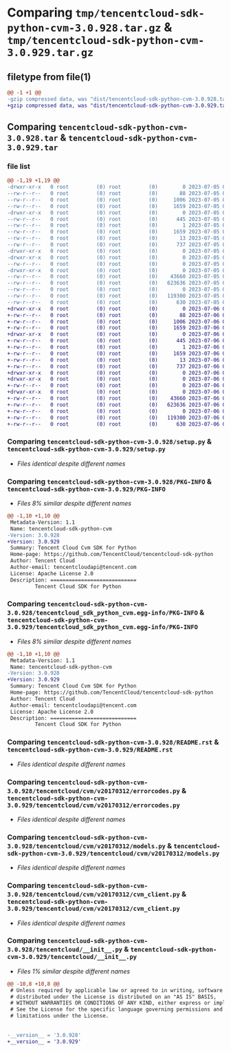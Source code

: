 # Comparing `tmp/tencentcloud-sdk-python-cvm-3.0.928.tar.gz` & `tmp/tencentcloud-sdk-python-cvm-3.0.929.tar.gz`

## filetype from file(1)

```diff
@@ -1 +1 @@
-gzip compressed data, was "dist/tencentcloud-sdk-python-cvm-3.0.928.tar", last modified: Wed Jul  5 00:23:30 2023, max compression
+gzip compressed data, was "dist/tencentcloud-sdk-python-cvm-3.0.929.tar", last modified: Thu Jul  6 00:23:47 2023, max compression
```

## Comparing `tencentcloud-sdk-python-cvm-3.0.928.tar` & `tencentcloud-sdk-python-cvm-3.0.929.tar`

### file list

```diff
@@ -1,19 +1,19 @@
-drwxr-xr-x   0 root         (0) root         (0)        0 2023-07-05 00:23:30.000000 tencentcloud-sdk-python-cvm-3.0.928/
--rw-r--r--   0 root         (0) root         (0)       88 2023-07-05 00:23:30.000000 tencentcloud-sdk-python-cvm-3.0.928/setup.cfg
--rw-r--r--   0 root         (0) root         (0)     1006 2023-07-05 00:23:30.000000 tencentcloud-sdk-python-cvm-3.0.928/setup.py
--rw-r--r--   0 root         (0) root         (0)     1659 2023-07-05 00:23:30.000000 tencentcloud-sdk-python-cvm-3.0.928/PKG-INFO
-drwxr-xr-x   0 root         (0) root         (0)        0 2023-07-05 00:23:30.000000 tencentcloud-sdk-python-cvm-3.0.928/tencentcloud_sdk_python_cvm.egg-info/
--rw-r--r--   0 root         (0) root         (0)      445 2023-07-05 00:23:30.000000 tencentcloud-sdk-python-cvm-3.0.928/tencentcloud_sdk_python_cvm.egg-info/SOURCES.txt
--rw-r--r--   0 root         (0) root         (0)        1 2023-07-05 00:23:30.000000 tencentcloud-sdk-python-cvm-3.0.928/tencentcloud_sdk_python_cvm.egg-info/dependency_links.txt
--rw-r--r--   0 root         (0) root         (0)     1659 2023-07-05 00:23:30.000000 tencentcloud-sdk-python-cvm-3.0.928/tencentcloud_sdk_python_cvm.egg-info/PKG-INFO
--rw-r--r--   0 root         (0) root         (0)       13 2023-07-05 00:23:30.000000 tencentcloud-sdk-python-cvm-3.0.928/tencentcloud_sdk_python_cvm.egg-info/top_level.txt
--rw-r--r--   0 root         (0) root         (0)      737 2023-07-05 00:23:30.000000 tencentcloud-sdk-python-cvm-3.0.928/README.rst
-drwxr-xr-x   0 root         (0) root         (0)        0 2023-07-05 00:23:30.000000 tencentcloud-sdk-python-cvm-3.0.928/tencentcloud/
-drwxr-xr-x   0 root         (0) root         (0)        0 2023-07-05 00:23:30.000000 tencentcloud-sdk-python-cvm-3.0.928/tencentcloud/cvm/
--rw-r--r--   0 root         (0) root         (0)        0 2023-07-05 00:23:30.000000 tencentcloud-sdk-python-cvm-3.0.928/tencentcloud/cvm/__init__.py
-drwxr-xr-x   0 root         (0) root         (0)        0 2023-07-05 00:23:30.000000 tencentcloud-sdk-python-cvm-3.0.928/tencentcloud/cvm/v20170312/
--rw-r--r--   0 root         (0) root         (0)    43660 2023-07-05 00:23:30.000000 tencentcloud-sdk-python-cvm-3.0.928/tencentcloud/cvm/v20170312/errorcodes.py
--rw-r--r--   0 root         (0) root         (0)   623636 2023-07-05 00:23:30.000000 tencentcloud-sdk-python-cvm-3.0.928/tencentcloud/cvm/v20170312/models.py
--rw-r--r--   0 root         (0) root         (0)        0 2023-07-05 00:23:30.000000 tencentcloud-sdk-python-cvm-3.0.928/tencentcloud/cvm/v20170312/__init__.py
--rw-r--r--   0 root         (0) root         (0)   119300 2023-07-05 00:23:30.000000 tencentcloud-sdk-python-cvm-3.0.928/tencentcloud/cvm/v20170312/cvm_client.py
--rw-r--r--   0 root         (0) root         (0)      630 2023-07-05 00:23:30.000000 tencentcloud-sdk-python-cvm-3.0.928/tencentcloud/__init__.py
+drwxr-xr-x   0 root         (0) root         (0)        0 2023-07-06 00:23:47.000000 tencentcloud-sdk-python-cvm-3.0.929/
+-rw-r--r--   0 root         (0) root         (0)       88 2023-07-06 00:23:47.000000 tencentcloud-sdk-python-cvm-3.0.929/setup.cfg
+-rw-r--r--   0 root         (0) root         (0)     1006 2023-07-06 00:23:47.000000 tencentcloud-sdk-python-cvm-3.0.929/setup.py
+-rw-r--r--   0 root         (0) root         (0)     1659 2023-07-06 00:23:47.000000 tencentcloud-sdk-python-cvm-3.0.929/PKG-INFO
+drwxr-xr-x   0 root         (0) root         (0)        0 2023-07-06 00:23:47.000000 tencentcloud-sdk-python-cvm-3.0.929/tencentcloud_sdk_python_cvm.egg-info/
+-rw-r--r--   0 root         (0) root         (0)      445 2023-07-06 00:23:47.000000 tencentcloud-sdk-python-cvm-3.0.929/tencentcloud_sdk_python_cvm.egg-info/SOURCES.txt
+-rw-r--r--   0 root         (0) root         (0)        1 2023-07-06 00:23:47.000000 tencentcloud-sdk-python-cvm-3.0.929/tencentcloud_sdk_python_cvm.egg-info/dependency_links.txt
+-rw-r--r--   0 root         (0) root         (0)     1659 2023-07-06 00:23:47.000000 tencentcloud-sdk-python-cvm-3.0.929/tencentcloud_sdk_python_cvm.egg-info/PKG-INFO
+-rw-r--r--   0 root         (0) root         (0)       13 2023-07-06 00:23:47.000000 tencentcloud-sdk-python-cvm-3.0.929/tencentcloud_sdk_python_cvm.egg-info/top_level.txt
+-rw-r--r--   0 root         (0) root         (0)      737 2023-07-06 00:23:47.000000 tencentcloud-sdk-python-cvm-3.0.929/README.rst
+drwxr-xr-x   0 root         (0) root         (0)        0 2023-07-06 00:23:47.000000 tencentcloud-sdk-python-cvm-3.0.929/tencentcloud/
+drwxr-xr-x   0 root         (0) root         (0)        0 2023-07-06 00:23:47.000000 tencentcloud-sdk-python-cvm-3.0.929/tencentcloud/cvm/
+-rw-r--r--   0 root         (0) root         (0)        0 2023-07-06 00:23:47.000000 tencentcloud-sdk-python-cvm-3.0.929/tencentcloud/cvm/__init__.py
+drwxr-xr-x   0 root         (0) root         (0)        0 2023-07-06 00:23:47.000000 tencentcloud-sdk-python-cvm-3.0.929/tencentcloud/cvm/v20170312/
+-rw-r--r--   0 root         (0) root         (0)    43660 2023-07-06 00:23:47.000000 tencentcloud-sdk-python-cvm-3.0.929/tencentcloud/cvm/v20170312/errorcodes.py
+-rw-r--r--   0 root         (0) root         (0)   623636 2023-07-06 00:23:47.000000 tencentcloud-sdk-python-cvm-3.0.929/tencentcloud/cvm/v20170312/models.py
+-rw-r--r--   0 root         (0) root         (0)        0 2023-07-06 00:23:47.000000 tencentcloud-sdk-python-cvm-3.0.929/tencentcloud/cvm/v20170312/__init__.py
+-rw-r--r--   0 root         (0) root         (0)   119300 2023-07-06 00:23:47.000000 tencentcloud-sdk-python-cvm-3.0.929/tencentcloud/cvm/v20170312/cvm_client.py
+-rw-r--r--   0 root         (0) root         (0)      630 2023-07-06 00:23:47.000000 tencentcloud-sdk-python-cvm-3.0.929/tencentcloud/__init__.py
```

### Comparing `tencentcloud-sdk-python-cvm-3.0.928/setup.py` & `tencentcloud-sdk-python-cvm-3.0.929/setup.py`

 * *Files identical despite different names*

### Comparing `tencentcloud-sdk-python-cvm-3.0.928/PKG-INFO` & `tencentcloud-sdk-python-cvm-3.0.929/PKG-INFO`

 * *Files 8% similar despite different names*

```diff
@@ -1,10 +1,10 @@
 Metadata-Version: 1.1
 Name: tencentcloud-sdk-python-cvm
-Version: 3.0.928
+Version: 3.0.929
 Summary: Tencent Cloud Cvm SDK for Python
 Home-page: https://github.com/TencentCloud/tencentcloud-sdk-python
 Author: Tencent Cloud
 Author-email: tencentcloudapi@tencent.com
 License: Apache License 2.0
 Description: ============================
         Tencent Cloud SDK for Python
```

### Comparing `tencentcloud-sdk-python-cvm-3.0.928/tencentcloud_sdk_python_cvm.egg-info/PKG-INFO` & `tencentcloud-sdk-python-cvm-3.0.929/tencentcloud_sdk_python_cvm.egg-info/PKG-INFO`

 * *Files 8% similar despite different names*

```diff
@@ -1,10 +1,10 @@
 Metadata-Version: 1.1
 Name: tencentcloud-sdk-python-cvm
-Version: 3.0.928
+Version: 3.0.929
 Summary: Tencent Cloud Cvm SDK for Python
 Home-page: https://github.com/TencentCloud/tencentcloud-sdk-python
 Author: Tencent Cloud
 Author-email: tencentcloudapi@tencent.com
 License: Apache License 2.0
 Description: ============================
         Tencent Cloud SDK for Python
```

### Comparing `tencentcloud-sdk-python-cvm-3.0.928/README.rst` & `tencentcloud-sdk-python-cvm-3.0.929/README.rst`

 * *Files identical despite different names*

### Comparing `tencentcloud-sdk-python-cvm-3.0.928/tencentcloud/cvm/v20170312/errorcodes.py` & `tencentcloud-sdk-python-cvm-3.0.929/tencentcloud/cvm/v20170312/errorcodes.py`

 * *Files identical despite different names*

### Comparing `tencentcloud-sdk-python-cvm-3.0.928/tencentcloud/cvm/v20170312/models.py` & `tencentcloud-sdk-python-cvm-3.0.929/tencentcloud/cvm/v20170312/models.py`

 * *Files identical despite different names*

### Comparing `tencentcloud-sdk-python-cvm-3.0.928/tencentcloud/cvm/v20170312/cvm_client.py` & `tencentcloud-sdk-python-cvm-3.0.929/tencentcloud/cvm/v20170312/cvm_client.py`

 * *Files identical despite different names*

### Comparing `tencentcloud-sdk-python-cvm-3.0.928/tencentcloud/__init__.py` & `tencentcloud-sdk-python-cvm-3.0.929/tencentcloud/__init__.py`

 * *Files 1% similar despite different names*

```diff
@@ -10,8 +10,8 @@
 # Unless required by applicable law or agreed to in writing, software
 # distributed under the License is distributed on an "AS IS" BASIS,
 # WITHOUT WARRANTIES OR CONDITIONS OF ANY KIND, either express or implied.
 # See the License for the specific language governing permissions and
 # limitations under the License.
 
 
-__version__ = '3.0.928'
+__version__ = '3.0.929'
```

